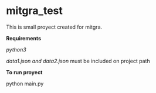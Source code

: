 # mitgra_test
This is small proyect created for mitgra.

**Requirements**

_python3_

_data1.json and data2.json_ must be included on project path

**To run proyect**

python main.py